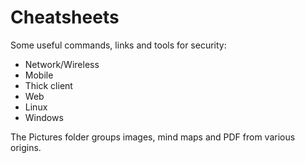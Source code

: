 # Cheatsheets
Some useful commands, links and tools for security:
- Network/Wireless
- Mobile
- Thick client
- Web 
- Linux 
- Windows

The Pictures folder groups images, mind maps and PDF from various origins.